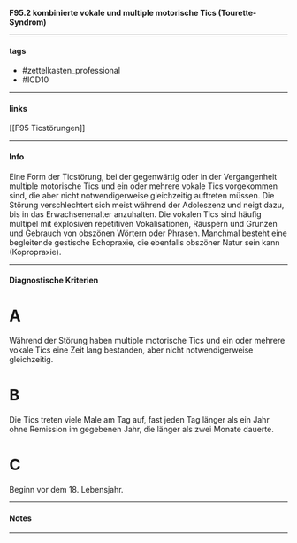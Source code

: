 __F95.2 kombinierte vokale und multiple motorische Tics (Tourette-Syndrom)__

___________________________________________
#### tags

- #zettelkasten_professional
- #ICD10 
___________________________________________
#### links

[[F95 Ticstörungen]]

___________________________________________
#### Info
Eine Form der Ticstörung, bei der gegenwärtig oder in der Vergangenheit multiple motorische Tics und ein oder mehrere vokale Tics vorgekommen sind, die aber nicht notwendigerweise gleichzeitig auftreten müssen. Die Störung verschlechtert sich meist während der Adoleszenz und neigt dazu, bis in das Erwachsenenalter anzuhalten. Die vokalen Tics sind häufig multipel mit explosiven repetitiven Vokalisationen, Räuspern und Grunzen und Gebrauch von obszönen Wörtern oder Phrasen. Manchmal besteht eine begleitende gestische Echopraxie, die ebenfalls obszöner Natur sein kann (Kopropraxie).
___________________________________________
#### Diagnostische Kriterien

# A
Während der Störung haben multiple motorische Tics und ein oder mehrere vokale Tics eine Zeit lang bestanden, aber nicht notwendigerweise gleichzeitig.

# B
Die Tics treten viele Male am Tag auf, fast jeden Tag länger als ein Jahr ohne Remission im gegebenen Jahr, die länger als zwei Monate dauerte.

# C
Beginn vor dem 18. Lebensjahr.
___________________________________________
#### Notes

___________________________________________

